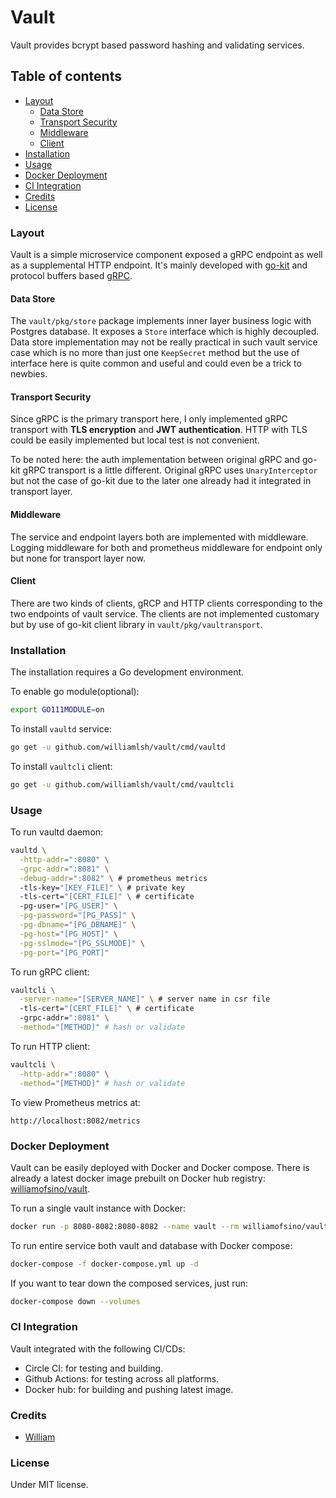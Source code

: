 # Vault

Vault provides bcrypt based password hashing and validating services.

## Table of contents

- [Layout](#Layout)
  - [Data Store](#Data-Store)
  - [Transport Security](#Transport-Security)
  - [Middleware](#Middleware)
  - [Client](#Client)
- [Installation](#Installation)
- [Usage](#Usage)
- [Docker Deployment](#Docker-Deployment)
- [CI Integration](#CI-Integration)
- [Credits](#Credits)
- [License](#License)

### Layout

Vault is a simple microservice component exposed a gRPC endpoint as well as a supplemental HTTP endpoint. It's mainly developed with [go-kit](https://gokit.io) and protocol buffers based [gRPC](https://grpc.io/).

#### Data Store

The `vault/pkg/store` package implements inner layer business logic with Postgres database. It exposes a `Store` interface which is highly decoupled. Data store implementation may not be really practical in such vault service case which is no more than just one `KeepSecret` method but the use of interface here is quite common and useful and could even be a trick to newbies.

#### Transport Security

Since gRPC is the primary transport here, I only implemented gRPC transport with **TLS encryption** and **JWT authentication**. HTTP with TLS could be easily implemented but local test is not convenient.

To be noted here: the auth implementation between original gRPC and go-kit gRPC transport is a little different. Original gRPC uses `UnaryInterceptor` but not the case of go-kit due to the later one already had it integrated in transport layer.

#### Middleware

The service and endpoint layers both are implemented with middleware. Logging middleware for both and prometheus middleware for endpoint only but none for transport layer now.

#### Client

There are two kinds of clients, gRCP and HTTP clients corresponding to the two endpoints of vault service. The clients are not implemented customary but by use of go-kit client library in `vault/pkg/vaultransport`.

### Installation

The installation requires a Go development environment.

To enable go module(optional):

```bash
export GO111MODULE=on
```

To install `vaultd` service:

```bash
go get -u github.com/williamlsh/vault/cmd/vaultd
```

To install `vaultcli` client:

```bash
go get -u github.com/williamlsh/vault/cmd/vaultcli
```

### Usage

To run vaultd daemon:

```bash
vaultd \
  -http-addr=":8080" \
  -grpc-addr=":8081" \
  -debug-addr=":8082" \ # prometheus metrics
  -tls-key="[KEY_FILE]" \ # private key
  -tls-cert="[CERT_FILE]" \ # certificate
  -pg-user="[PG_USER]" \
  -pg-password="[PG_PASS]" \
  -pg-dbname="[PG_DBNAME]" \
  -pg-host="[PG_HOST]" \
  -pg-sslmode="[PG_SSLMODE]" \
  -pg-port="[PG_PORT]"
```

To run gRPC client:

```bash
vaultcli \
  -server-name="[SERVER_NAME]" \ # server name in csr file
  -tls-cert="[CERT_FILE]" \ # certificate
  -grpc-addr=":8081" \
  -method="[METHOD]" # hash or validate
```

To run HTTP client:

```bash
vaultcli \
  -http-addr=":8080" \
  -method="[METHOD]" # hash or validate
```

To view Prometheus metrics at:

`http://localhost:8082/metrics`

### Docker Deployment

Vault can be easily deployed with Docker and Docker compose. There is already a latest docker image prebuilt on Docker hub registry: [williamofsino/vault](https://hub.docker.com/r/williamofsino/vault).

To run a single vault instance with Docker:

```bash
docker run -p 8080-8082:8080-8082 --name vault --rm williamofsino/vault:latest
```

To run entire service both vault and database with Docker compose:

```bash
docker-compose -f docker-compose.yml up -d
```

If you want to tear down the composed services, just run:

```bash
docker-compose down --volumes
```

### CI Integration

Vault integrated with the following CI/CDs:

- Circle CI: for testing and building.
- Github Actions: for testing across all platforms.
- Docker hub: for building and pushing latest image.

### Credits

- [William](https://github.com/williamlsh)

### License

Under MIT license.
